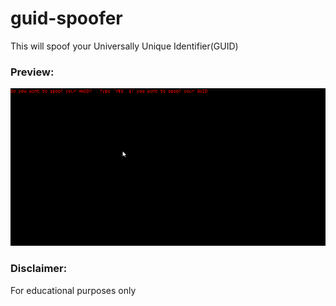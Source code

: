 # guid-spoofer
This will spoof your Universally Unique Identifier(GUID)

### Preview:
![preview](ex.gif)


### Disclaimer:
For educational purposes only
